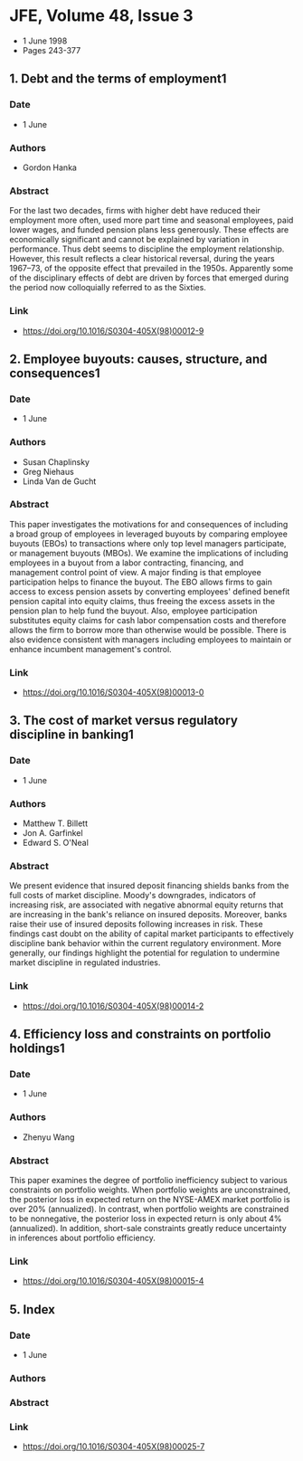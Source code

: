 # JFE, Volume 48, Issue 3
- 1 June 1998
- Pages 243-377

## 1. Debt and the terms of employment1
### Date
- 1 June
### Authors
- Gordon Hanka
### Abstract
For the last two decades, firms with higher debt have reduced their employment more often, used more part time and seasonal employees, paid lower wages, and funded pension plans less generously. These effects are economically significant and cannot be explained by variation in performance. Thus debt seems to discipline the employment relationship. However, this result reflects a clear historical reversal, during the years 1967–73, of the opposite effect that prevailed in the 1950s. Apparently some of the disciplinary effects of debt are driven by forces that emerged during the period now colloquially referred to as the Sixties.
### Link
- https://doi.org/10.1016/S0304-405X(98)00012-9

## 2. Employee buyouts: causes, structure, and consequences1
### Date
- 1 June
### Authors
- Susan Chaplinsky
- Greg Niehaus
- Linda Van de Gucht
### Abstract
This paper investigates the motivations for and consequences of including a broad group of employees in leveraged buyouts by comparing employee buyouts (EBOs) to transactions where only top level managers participate, or management buyouts (MBOs). We examine the implications of including employees in a buyout from a labor contracting, financing, and management control point of view. A major finding is that employee participation helps to finance the buyout. The EBO allows firms to gain access to excess pension assets by converting employees' defined benefit pension capital into equity claims, thus freeing the excess assets in the pension plan to help fund the buyout. Also, employee participation substitutes equity claims for cash labor compensation costs and therefore allows the firm to borrow more than otherwise would be possible. There is also evidence consistent with managers including employees to maintain or enhance incumbent management's control.
### Link
- https://doi.org/10.1016/S0304-405X(98)00013-0

## 3. The cost of market versus regulatory discipline in banking1
### Date
- 1 June
### Authors
- Matthew T. Billett
- Jon A. Garfinkel
- Edward S. O'Neal
### Abstract
We present evidence that insured deposit financing shields banks from the full costs of market discipline. Moody's downgrades, indicators of increasing risk, are associated with negative abnormal equity returns that are increasing in the bank's reliance on insured deposits. Moreover, banks raise their use of insured deposits following increases in risk. These findings cast doubt on the ability of capital market participants to effectively discipline bank behavior within the current regulatory environment. More generally, our findings highlight the potential for regulation to undermine market discipline in regulated industries.
### Link
- https://doi.org/10.1016/S0304-405X(98)00014-2

## 4. Efficiency loss and constraints on portfolio holdings1
### Date
- 1 June
### Authors
- Zhenyu Wang
### Abstract
This paper examines the degree of portfolio inefficiency subject to various constraints on portfolio weights. When portfolio weights are unconstrained, the posterior loss in expected return on the NYSE-AMEX market portfolio is over 20% (annualized). In contrast, when portfolio weights are constrained to be nonnegative, the posterior loss in expected return is only about 4% (annualized). In addition, short-sale constraints greatly reduce uncertainty in inferences about portfolio efficiency.
### Link
- https://doi.org/10.1016/S0304-405X(98)00015-4

## 5. Index
### Date
- 1 June
### Authors
### Abstract

### Link
- https://doi.org/10.1016/S0304-405X(98)00025-7

